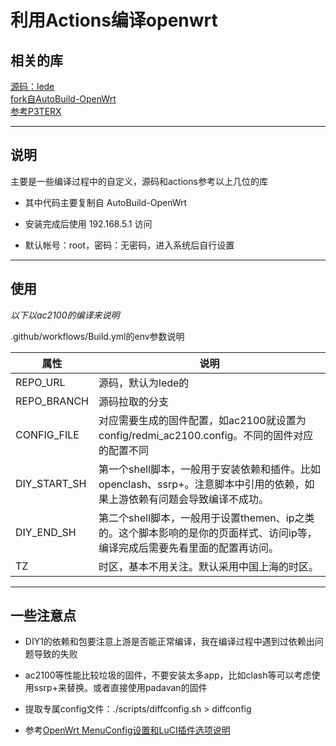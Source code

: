 # 利用Actions编译openwrt

## 相关的库

[源码：lede](https://github.com/coolsnowwolf/lede)  
[fork自AutoBuild-OpenWrt](https://github.com/esirplayground/AutoBuild-OpenWrt)  
[参考P3TERX](https://github.com/P3TERX/Actions-OpenWrt)

---

## 说明

主要是一些编译过程中的自定义，源码和actions参考以上几位的库  

- 其中代码主要复制自 AutoBuild-OpenWrt

- 安装完成后使用 192.168.5.1 访问

- 默认帐号：root，密码：无密码，进入系统后自行设置

---

## 使用

*以下以ac2100的编译来说明*

.github/workflows/Build.yml的env参数说明  

|  属性   | 说明  |
|  ----  | ----  |
| REPO_URL  | 源码，默认为lede的 |
| REPO_BRANCH  | 源码拉取的分支 |
| CONFIG_FILE  | 对应需要生成的固件配置，如ac2100就设置为 config/redmi_ac2100.config。不同的固件对应的配置不同 |
| DIY_START_SH  | 第一个shell脚本，一般用于安装依赖和插件。比如openclash、ssrp+。注意脚本中引用的依赖，如果上游依赖有问题会导致编译不成功。 |
| DIY_END_SH  | 第二个shell脚本，一般用于设置themen、ip之类的。这个脚本影响的是你的页面样式、访问ip等，编译完成后需要先看里面的配置再访问。 |
| TZ  | 时区，基本不用关注。默认采用中国上海的时区。 |

---

## 一些注意点

- DIY1的依赖和包要注意上游是否能正常编译，我在编译过程中遇到过依赖出问题导致的失败

- ac2100等性能比较垃圾的固件，不要安装太多app，比如clash等可以考虑使用ssrp+来替换。或者直接使用padavan的固件

- 提取专属config文件：./scripts/diffconfig.sh > diffconfig

- 参考[OpenWrt MenuConfig设置和LuCI插件选项说明](https://mtom.ml/827.html)
